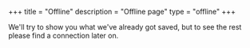 +++
title = "Offline"
description = "Offline page"
type = "offline"
+++

We'll try to show you what we've already got saved, but to see the rest please find a connection later on.

